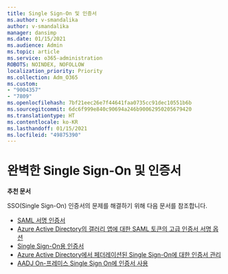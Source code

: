 ```yaml
---
title: Single Sign-On 및 인증서
ms.author: v-smandalika
author: v-smandalika
manager: dansimp
ms.date: 01/15/2021
ms.audience: Admin
ms.topic: article
ms.service: o365-administration
ROBOTS: NOINDEX, NOFOLLOW
localization_priority: Priority
ms.collection: Adm_O365
ms.custom:
- "9004357"
- "7809"
ms.openlocfilehash: 7bf21eec26e7f44641faa0735cc91dec10551b6b
ms.sourcegitcommit: 6dc6f999e840c90694a246b90062950205679420
ms.translationtype: HT
ms.contentlocale: ko-KR
ms.lasthandoff: 01/15/2021
ms.locfileid: "49875390"
---
```

# <a name="seamless-single-sign-on-sso-and-certificates"></a>완벽한 Single Sign-On 및 인증서

**추천 문서**

SSO(Single Sign-On) 인증서의 문제를 해결하기 위해 다음 문서를 참조합니다.

- [SAML 서명 인증서](https://docs.microsoft.com/azure/active-directory/manage-apps/configure-saml-single-sign-on#saml-signing-certificate)
- [Azure Active Directory의 갤러리 앱에 대한 SAML 토큰의 고급 인증서 서명 옵션](https://docs.microsoft.com/azure/active-directory/manage-apps/certificate-signing-options)
- [Single Sign-On용 인증서](https://docs.microsoft.com/microsoft-365/enterprise/plan-for-third-party-ssl-certificates)
- [Azure Active Directory에서 페더레이션된 Single Sign-On에 대한 인증서 관리](https://docs.microsoft.com/azure/active-directory/manage-apps/manage-certificates-for-federated-single-sign-on)
- [AADJ On-프레미스 Single Sign On에 인증서 사용](https://docs.microsoft.com/windows/security/identity-protection/hello-for-business/hello-hybrid-aadj-sso-cert)
